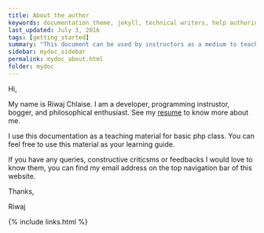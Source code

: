 ```yaml
---
title: About the author
keywords: documentation theme, jekyll, technical writers, help authoring tools, hat replacements
last_updated: July 3, 2016
tags: [getting_started]
summary: "This document can be used by instructors as a medium to teach php and students can use this a means to study php."
sidebar: mydoc_sidebar
permalink: mydoc_about.html
folder: mydoc
---
```


Hi,

My name is Riwaj Chlaise. I am a developer, programming instrustor, bogger, and philosophical enthusiast. See my [resume](https://resume.riwajchalise.com.np/) to know more about me.

I use this documentation as a teaching material for basic php class. You can feel free to use this material as your learning guide. 

If you have any queries, constructive criticsms or feedbacks I would love to know them, you can find my email address on the top navigation bar of this website.

Thanks,

Riwaj


{% include links.html %}
